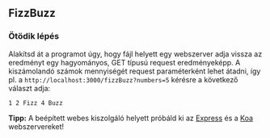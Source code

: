 ## FizzBuzz

### Ötödik lépés
Alakítsd át a programot úgy, hogy fájl helyett egy webszerver adja vissza az eredményt egy hagyományos, GET típusú request eredményeképp. A kiszámolandó számok mennyiségét request paraméterként lehet átadni, így pl. a ```http://localhost:3000/fizzBuzz?numbers=5``` kérésre a következő választ adja:
 
 ```
 1 2 Fizz 4 Buzz
 ```

**Tipp:**
A beépített webes kiszolgáló helyett próbáld ki az [Express](http://expressjs.com) és a [Koa](http://koajs.com) webszervereket!

